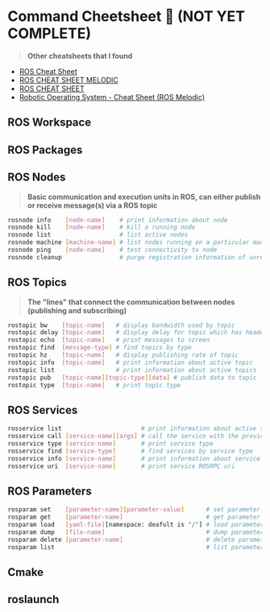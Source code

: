 # Command Cheetsheet :construction: (NOT YET COMPLETE)
>**Other cheatsheets that I found**
- [ROS Cheat Sheet](https://mirror.umd.edu/roswiki/attachments/de/ROScheatsheet.pdf)
- [ROS CHEAT SHEET MELODIC](https://www.generationrobots.com/media/ROS_Cheat_Sheet_Melodic.pdf)
- [ROS CHEAT SHEET](https://kapeli.com/cheat_sheets/ROS.docset/Contents/Resources/Documents/index)
- [Robotic Operating System - Cheat Sheet (ROS Melodic)](https://pk.sedenius.com/wp-content/uploads/2020/08/sedenius_ros_cheatsheet.pdf)

## ROS Workspace

## ROS Packages










## ROS Nodes
>**Basic communication and execution units in ROS, can either publish or receive message(s) via a ROS topic**

```bash 
rosnode info    [node-name]    # print information about node
rosnode kill    [node-name]    # kill a running node
rosnode list                   # list active nodes
rosnode machine [machine-name] # list nodes running on a particular machine or list machine   
rosnode ping    [node-name]    # test connectivity to node
rosnode cleanup                # purge registration information of unreachable nodes
```
## ROS Topics
>**The "lines" that connect the communication between nodes (publishing and subscribing)**

```bash
rostopic bw    [topic-name]   # display bandwidth used by topic
rostopic delay [topic-name]   # display delay for topic which has header
rostopic echo  [topic-name]   # print messages to screen
rostopic find  [message-type] # find topics by type
rostopic hz    [topic-name]   # display publishing rate of topic
rostopic info  [topic-name]   # print information about active topic
rostopic list                 # print information about active topics
rostopic pub   [topic-name][topic-type][data] # publish data to topic
rostopic type  [topic-name]   # print topic type
```

## ROS Services

```bash
rosservice list                      # print information about active services
rosservice call [service-name][args] # call the service with the provided args
rosservice type [service-name]       # print service type
rosservice find [service-type]       # find services by service type
rosservice info [service-name]       # print information about service
rosservice uri  [service-name]       # print service ROSRPC uri
```

## ROS Parameters

```bash
rosparam set    [parameter-name][parameter-value]      # set parameter
rosparam get    [parameter-name]                       # get parameter
rosparam load   [yaml-file][namespace: deafult is "/"] # load parameters from file
rosparam dump   [file-name]                            # dump parameters to file
rosparam delete [parameter-name]                       # delete parameter
rosparam list                                          # list parameter names
```

## Cmake

## roslaunch